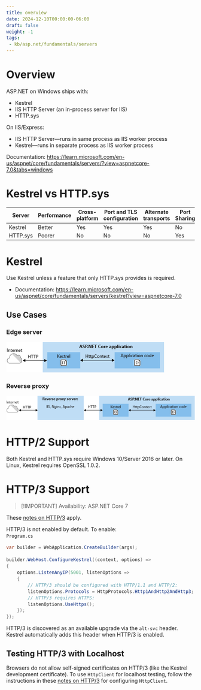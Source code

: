 ```yaml
---
title: overview
date: 2024-12-10T00:00:00-06:00
draft: false
weight: -1
tags:
 - kb/asp.net/fundamentals/servers
---
```


# Overview
ASP.NET on Windows ships with:
- Kestrel
- IIS HTTP Server (an in-process server for IIS)
- HTTP.sys

On IIS/Express:
- IIS HTTP Server—runs in same process as IIS worker process
- Kestrel—runs in separate process as IIS worker process

Documentation: https://learn.microsoft.com/en-us/aspnet/core/fundamentals/servers/?view=aspnetcore-7.0&tabs=windows

# Kestrel vs HTTP.sys
| Server | Performance | Cross-platform | Port and TLS configuration | Alternate transports | Port Sharing | Authentication | Fast proxying | Direct file transmission | Response caching |
|--------|-------------|----------------|----------------------------|----------------------|--------------|----------------|---------------|--------------------------|---------|
| Kestrel | Better | Yes | Yes | Yes | No | user-mode | No | No | No |
| HTTP.sys | Poorer | No | No | No | Yes | kernel-mode | Yes | Yes | Yes |

# Kestrel
Use Kestrel unless a feature that only HTTP.sys provides is required.
- Documentation: https://learn.microsoft.com/en-us/aspnet/core/fundamentals/servers/kestrel?view=aspnetcore-7.0

##  Use Cases
### Edge server  
![Edge server](edge-server.png)

### Reverse proxy  
![Reverse proxy](reverse-proxy.png)

# HTTP/2 Support
Both Kestrel and HTTP.sys require Windows 10/Server 2016 or later.
On Linux, Kestrel requires OpenSSL 1.0.2.

# HTTP/3 Support
> [!IMPORTANT] Availability: ASP.NET Core 7  

These [notes on HTTP/3](../../../_net/web/http/httpclient#http3) apply.

HTTP/3 is not enabled by default.  To enable:  
`Program.cs`
```cs {hl_lines=[8,10]}
var builder = WebApplication.CreateBuilder(args);

builder.WebHost.ConfigureKestrel((context, options) =>
{
    options.ListenAnyIP(5001, listenOptions =>
    {
        // HTTP/3 should be configured with HTTP/1.1 and HTTP/2:
        listenOptions.Protocols = HttpProtocols.Http1AndHttp2AndHttp3;
        // HTTP/3 requires HTTPS:
        listenOptions.UseHttps();
    });
});
```

HTTP/3 is discovered as an available upgrade via the `alt-svc` header.  Kestrel automatically adds this header when HTTP/3 is enabled.

## Testing HTTP/3 with Localhost
Browsers do not allow self-signed certificates on HTTP/3 (like the Kestrel development certificate). To use `HttpClient` for localhost testing, follow the instructions in these [notes on HTTP/3](../../../_net/web/http/httpclient#http3) for configuring `HttpClient`.
